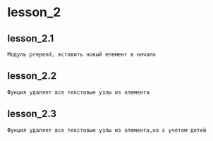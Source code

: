 # lesson_2

 ## lesson_2.1
    Модуль prepend, вставить новый елемент в начало

 ## lesson_2.2
    Фунция удаляет все текстовые узлы из элемента

 ## lesson_2.3
    Фунция удаляет все текстовые узлы из элемента,но с учетом детей